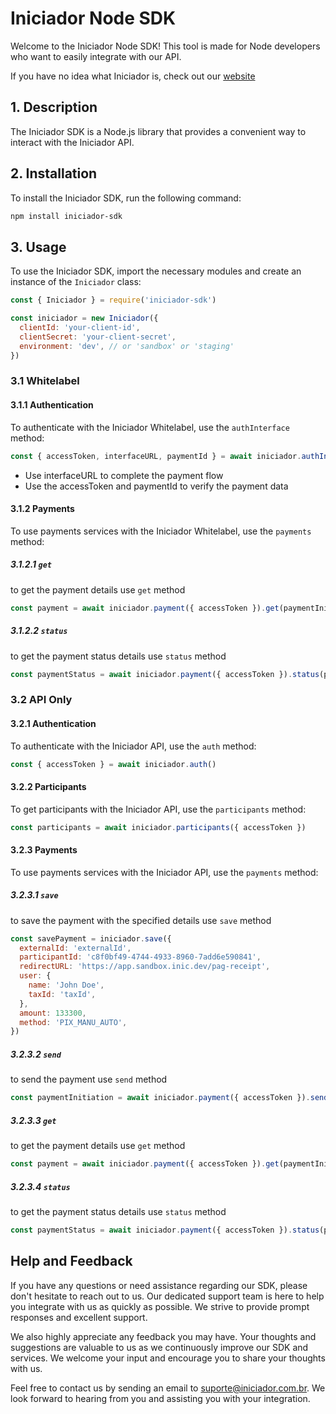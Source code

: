 # Iniciador Node SDK

Welcome to the Iniciador Node SDK! This tool is made for Node
developers who want to easily integrate with our API.

If you have no idea what Iniciador is, check out our [website](https://www.iniciador.com.br/)

## 1. Description

The Iniciador SDK is a Node.js library that provides a convenient way to interact with the Iniciador API.

## 2. Installation

To install the Iniciador SDK, run the following command:

```bash
npm install iniciador-sdk
```

## 3. Usage

To use the Iniciador SDK, import the necessary modules and create an instance of the `Iniciador` class:

```javascript
const { Iniciador } = require('iniciador-sdk')

const iniciador = new Iniciador({
  clientId: 'your-client-id',
  clientSecret: 'your-client-secret',
  environment: 'dev', // or 'sandbox' or 'staging'
})
```

### 3.1 Whitelabel

#### 3.1.1 Authentication

To authenticate with the Iniciador Whitelabel, use the `authInterface` method:

```javascript
const { accessToken, interfaceURL, paymentId } = await iniciador.authInterface()
```

- Use interfaceURL to complete the payment flow
- Use the accessToken and paymentId to verify the payment data

#### 3.1.2 Payments

To use payments services with the Iniciador Whitelabel, use the `payments` method:

##### 3.1.2.1 `get`

to get the payment details use `get` method

```javascript
const payment = await iniciador.payment({ accessToken }).get(paymentInitiation.id)
```

##### 3.1.2.2 `status`

to get the payment status details use `status` method

```javascript
const paymentStatus = await iniciador.payment({ accessToken }).status(paymentInitiation.id)
```

### 3.2 API Only

#### 3.2.1 Authentication

To authenticate with the Iniciador API, use the `auth` method:

```javascript
const { accessToken } = await iniciador.auth()
```

#### 3.2.2 Participants

To get participants with the Iniciador API, use the `participants` method:

```javascript
const participants = await iniciador.participants({ accessToken })
```

#### 3.2.3 Payments

To use payments services with the Iniciador API, use the `payments` method:

##### 3.2.3.1 `save`

to save the payment with the specified details use `save` method

```javascript
const savePayment = iniciador.save({
  externalId: 'externalId',
  participantId: 'c8f0bf49-4744-4933-8960-7add6e590841',
  redirectURL: 'https://app.sandbox.inic.dev/pag-receipt',
  user: {
    name: 'John Doe',
    taxId: 'taxId',
  },
  amount: 133300,
  method: 'PIX_MANU_AUTO',
})
```

##### 3.2.3.2 `send`

to send the payment use `send` method

```javascript
const paymentInitiation = await iniciador.payment({ accessToken }).send()
```

##### 3.2.3.3 `get`

to get the payment details use `get` method

```javascript
const payment = await iniciador.payment({ accessToken }).get(paymentInitiation.id)
```

##### 3.2.3.4 `status`

to get the payment status details use `status` method

```javascript
const paymentStatus = await iniciador.payment({ accessToken }).status(paymentInitiation.id)
```

## Help and Feedback

If you have any questions or need assistance regarding our SDK, please don't hesitate to reach out to us. Our dedicated support team is here to help you integrate with us as quickly as possible. We strive to provide prompt responses and excellent support.

We also highly appreciate any feedback you may have. Your thoughts and suggestions are valuable to us as we continuously improve our SDK and services. We welcome your input and encourage you to share your thoughts with us.

Feel free to contact us by sending an email to suporte@iniciador.com.br. We look forward to hearing from you and assisting you with your integration.
